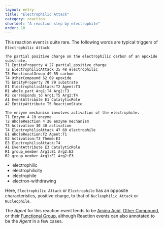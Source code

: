 ```yaml
---
layout: entry
title: "Electrophilic Attack"
category: reaction
shortdef: "A reaction step by electrophile"
order: 10
---
```


This reaction event is quite rare. The following words are typical
triggers of `Electrophilic Attack`:
~~~ ann
The partial positive charge on the electrophilic carbon of an epoxide substrate.
T1 EntityProperty 4 27 partial positive charge
T2 ElectrophilicAttack 35 48 electrophilic
T3 FunctionalGroup 49 55 carbon
T4 OtherCompound 62 69 epoxide
T5 EntityProperty 70 79 substrate
E1 ElectrophilicAttack:T2 Agent:T3
R1 whole_part Arg1:T4 Arg2:T3
R2 corresponds_to Arg1:T5 Arg2:T4
A1 EventAttribute E1 CatalyticRole
A2 EntityAttribute T5 ReactionState
~~~
~~~ ann
The enzyme mechanism involves activation of the electrophile.
T1 Enzyme 4 10 enzyme
T2 WholeReaction 4 20 enzyme mechanism
T3 Activation 30 40 activation
T4 ElectrophilicAttack 47 60 electrophile
E1 WholeReaction:T2 Agent:T1
E2 Activation:T3 Theme:E3
E3 ElectrophilicAttack:T4
A1 EventAttribute E3 CatalyticRole
R1 group_member Arg1:E1 Arg2:E2
R2 group_member Arg1:E1 Arg2:E3
~~~

- electrophilic
- electrophilicity
- electrophile
- electron-withdrawing

Here, `Electrophilic Attack` or `Electrophile` has an opposite characteristics, positive charge, to that of `Nucleophilic Attack` or `Nucleophile`.

The *Agent* for this reaction event tends to be [Amino Acid](),
[Other Compound](), or their [Functional Group](), although Reaction
events can also annotated to be the *Agent* in a few cases.
